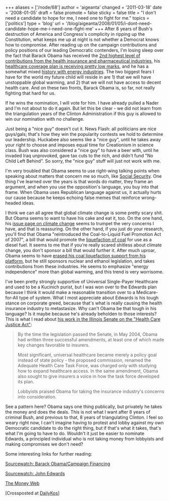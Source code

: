 +++
aliases = ['/node/68']
author = 'aigeanta'
changed = '2011-03-18'
date = '2008-01-05'
draft = false
promote = false
sticky = false
title = "I don't need a candidate to hope for me, I need one to fight for me."
topics = ['politics']
type = 'blog'
url = '/blog/aigeanta/2008/01/05/i-dont-need-candidate-hope-me-i-need-one-fight-me'
+++
After 8 years of Bush's destruction of America and Congress's complicity in ripping up the Constitution, what keeps me up at night is not whether a Democrat knows how to compromise. After reading up on the campaign contributions and policy positions of our leading Democratic contenders, I'm losing sleep over the fact that Barack Obama has received the <a href="http://www.nytimes.com/2007/10/29/us/politics/29health.html">2nd highest level of contributions from the health insurance and pharmaceutical industries</a>, his <a href="http://www.nytimes.com/2007/11/30/opinion/30krugman.html">healthcare coverage plan is receiving pretty low marks</a>, and he has a somewhat mixed <a href="http://www.grist.org/feature/2007/07/30/obama_factsheet/">history with energy industries</a>. The two biggest fears I have for the world my future child will reside in are 1) that we will have unstoppable global warming, and 2) that we will not have access to decent health care. And on these two fronts, Barack Obama is, so far, not really fighting that hard for us.
<!--more-->



If he wins the nomination, I will vote for him. I have already pulled a Nader and I'm not about to do it again. But let this be clear - we did not learn from the triangulation years of the Clinton Administration if this guy is allowed to win our nomination with no challenge. 



Just being a "nice guy" doesn't cut it. News Flash: all politicians are nice guys/gals; that's how they win the popularity contests we hold to determine our leadership. Huckabee also seems like a "nice guy", until he takes away your right to choose and imposes equal time for Creationism in science class. Bush was also considered a "nice guy" to have a beer with, until he invaded Iraq unprovoked, gave tax cuts to the rich, and didn't fund "No Child Left Behind". So sorry, the "nice guy" stuff will just not work with me.



I'm very troubled that Obama seems to use right-wing talking points when speaking about matters that concern me so much, like <a href="http://www.nytimes.com/2007/11/16/opinion/16krugman.html">Social Security</a>. One thing I've learned over the years is that words do matter, they frame an argument, and when you use the opposition's language, you buy into that frame. When Obama uses Republican language against us, it actually hurts our cause because he keeps echoing false memes that reinforce wrong-headed ideas.



I think we can all agree that global climate change is some pretty scary shit. But Obama seems to want to have his cake and eat it, too. On the one hand, his <a href="http://www.barackobama.com/issues/energy/">issue page on climate change</a> seems to trumpet the very concerns I have, and that is reassuring. On the other hand, if you just do your research, you'll find that Obama "reintroduced the Coal-to-Liquid Fuel Promotion Act of 2007", a bill that would promote the <a href="http://www.washingtonpost.com/wp-dyn/content/article/2007/01/09/AR2007010901503.html">liquefaction of coal</a> for use as a diesel fuel. It seems to me that if you're really scared shitless about climate change, you don't sponsor a bill that would further it. After much uproar, Obama seems to have <a href="http://blog.washingtonpost.com/the-trail/2007/10/08/obama_goes_greener.html">erased his coal liquefaction support from his platform</a>, but he still sponsors nuclear and ethanol legislation, and takes contributions from these industries. He seems to emphasize "energy independence" more than global warming, and this trend is very worrisome.



I've been pretty strongly supportive of Universal Single-Payer Healthcare and used to be a Kucinich purist, but I was won over to the Edwards plan because I think it would make a reasonable transition over to a Medicare-for-All type of system. What I most appreciate about Edwards is his tough stance on corporate greed, because that's what is really causing the health insurance industry to metastasize. Why can't Obama be that tough in his language? Is it maybe because he's already beholden to those interests? This is what I read about <a href="http://www.boston.com/news/nation/articles/2007/09/23/in_illinois_obama_dealt_with_lobbyists/">his work in the Illinois Senate on the "Health Care Justice Act"</a>:



<blockquote>By the time the legislation passed the Senate, in May 2004, Obama had written three successful amendments, at least one of which made key changes favorable to insurers.



Most significant, universal healthcare became merely a policy goal instead of state policy - the proposed commission, renamed the Adequate Health Care Task Force, was charged only with studying how to expand healthcare access. In the same amendment, Obama also sought to give insurers a voice in how the task force developed its plan.



Lobbyists praised Obama for taking the insurance industry's concerns into consideration.</blockquote>



See a pattern here? Obama says one thing publically, but privately he takes the money and does the deals. This is not what I want after 8 years of criminal Bush, and previous to that, 8 years of triangulating Clinton. I feel so weary right now, I can't imagine having to protest and lobby against my own Democratic candidate to do the right thing, but if that's what it takes, that's what I'm going to have to do. Wouldn't it just be easier to nominate Edwards, a principled individual who is not taking money from lobbyists and making compromises we don't need?



Some interesting links for further reading:



<a href="http://www.sourcewatch.org/index.php?title=Barack_Obama/Campaign_Financing">Sourcewatch: Barack Obama/Campaign Financing</a>

<a href="http://www.sourcewatch.org/index.php?title=John_Edwards">Sourcewatch: John Edwards</a>

<a href="http://www.opensecrets.org/pres08/moneyweb.asp?cycle=2008">The Money Web</a>



[Crossposted at <a href="http://www.dailykos.com/storyonly/2008/1/5/82332/60819/253/430973">DailyKos</a>]
